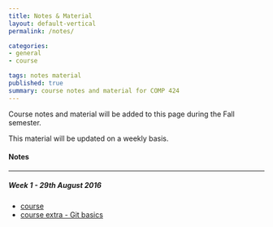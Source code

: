 ```yaml
---
title: Notes & Material
layout: default-vertical
permalink: /notes/

categories:
- general
- course

tags: notes material
published: true
summary: course notes and material for COMP 424
---
```


Course notes and material will be added to this page during the Fall semester.

This material will be updated on a weekly basis.

#### Notes

***

<!--
##### Week 14 - 25th April 2016
  * [final report outline](/assets/docs/comp424-final-report-outline.pdf)

##### Week 13 - 18th April 2016
  * [course](/assets/docs/Comp424-week13.pdf)
  * [course extra - final report outline](/assets/docs/comp424-final-report-outline.pdf)

##### Week 12 - 11th April 2016
  * [course](/assets/docs/Comp424-week12.pdf)
  * [course extra - final report outline](/assets/docs/comp424-final-report-outline.pdf)

##### Week 11 - 4th April 2016
  * [course](/assets/docs/Comp424-week11.pdf)

##### Week 10 - 28th March 2016
  * [course](/assets/docs/Comp424-week10.pdf)

##### Week 9 - 21st March 2016
  * [course](/assets/docs/Comp424-week9.pdf)

##### Week 8 - 14th March 2016
  * [course](/assets/docs/Comp424-week8.pdf)

##### Week 6 - 29th February 2016
  * [course](/assets/docs/Comp424-week6.pdf)
  * [design and interface - part 2](/assets/docs/design-interface-part2.pdf)

##### Week 5 - 22nd February 2016
  * [course](/assets/docs/Comp424-week5.pdf)
  * [design and interface - intro](/assets/docs/design-interface-intro.pdf)
  * [design and consistency - basics](/assets/docs/design-consistency-basics.pdf)

##### Week 4 - 15th February 2016
  * [course](/assets/docs/Comp424-week4.pdf)
  * [course extra - mockups](/assets/docs/Comp424-mockups.pdf)

##### Week 3 - 8th February 2016
  * [course](/assets/docs/Comp424-week3.pdf)

##### Week 2 - 1st February 2016
  * [course](/assets/docs/Comp424-week2.pdf)
-->

##### Week 1 - 29th August 2016
  * [course](/assets/docs/2016-fall/Comp424-week1.pdf)
  * [course extra - Git basics](/assets/docs/extras/git-basics.pdf)
